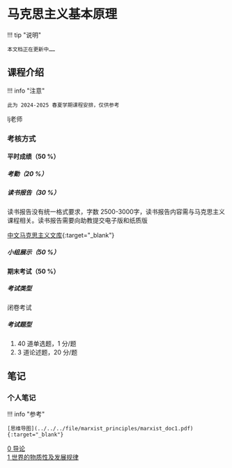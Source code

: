 # 马克思主义基本原理

!!! tip "说明"

    本文档正在更新中……

## 课程介绍

!!! info "注意"

    此为 2024-2025 春夏学期课程安排，仅供参考

lj老师

### 考核方式

#### 平时成绩（50 %）

##### 考勤（20 %）

##### 读书报告（30 %）

读书报告没有统一格式要求，字数 2500-3000字，读书报告内容需与马克思主义课程相关。读书报告需要向助教提交电子版和纸质版

[中文马克思主义文库](https://www.marxists.org/chinese/index.html){:target="_blank"}

##### 小组展示（50 %）

#### 期末考试（50 %）

##### 考试类型

闭卷考试

##### 考试题型

1. 40 道单选题，1 分/题
2. 3 道论述题，20 分/题

## 笔记

### 个人笔记

!!! info "参考"

    [思维导图](../../../file/marxist_principles/marxist_doc1.pdf){:target="_blank"}

[0 导论](./ch0.md)<br/>
[1 世界的物质性及发展规律](./ch1.md)<br/>
